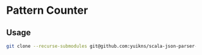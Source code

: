 # Pattern Counter 


## Usage

```bash
git clone --recurse-submodules git@github.com:yuikns/scala-json-parser-demo.git
```